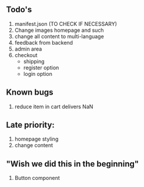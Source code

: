 

## Todo's
1. manifest.json (TO CHECK IF NECESSARY)
2. Change images homepage and such 
3. change all content to multi-language
4. feedback from backend
5. admin area
6. checkout 
    - shipping
    - register option
    - login option

## Known bugs
1. reduce item in cart delivers NaN 
## Late priority:
1. homepage styling
2. change content

## "Wish we did this in the beginning"
1. Button component 